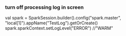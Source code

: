 ### turn off processing log in screen
val spark = SparkSession.builder().config("spark.master", "local[1]").appName("TestLog").getOrCreate()
spark.sparkContext.setLogLevel("ERROR") //"WARM"
